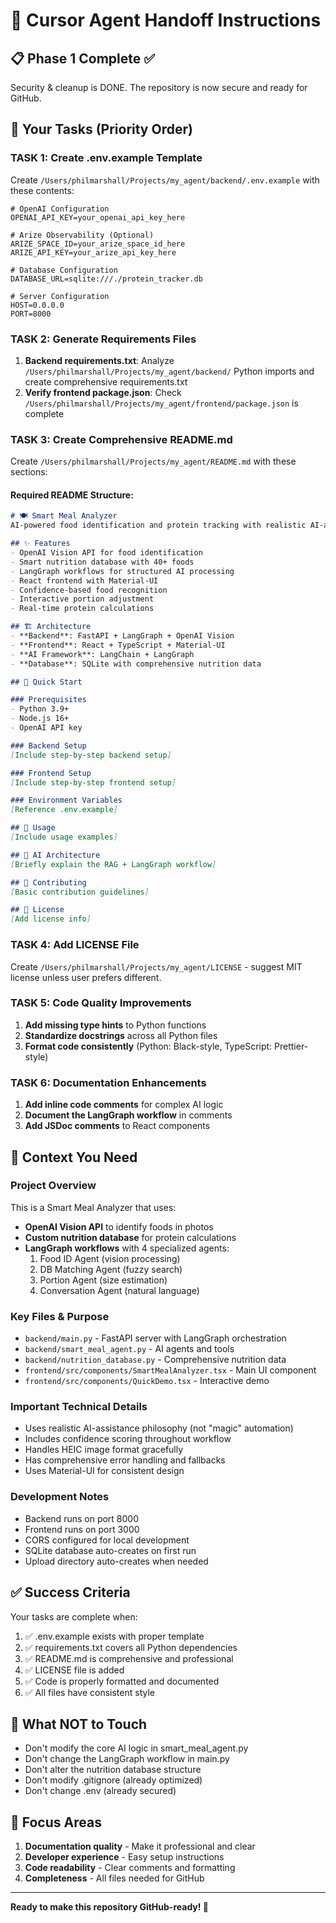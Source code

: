 # 🤖 Cursor Agent Handoff Instructions

## 📋 **Phase 1 Complete ✅**
Security & cleanup is DONE. The repository is now secure and ready for GitHub.

## 🎯 **Your Tasks (Priority Order)**

### **TASK 1: Create .env.example Template**
Create `/Users/philmarshall/Projects/my_agent/backend/.env.example` with these contents:
```
# OpenAI Configuration
OPENAI_API_KEY=your_openai_api_key_here

# Arize Observability (Optional)
ARIZE_SPACE_ID=your_arize_space_id_here  
ARIZE_API_KEY=your_arize_api_key_here

# Database Configuration
DATABASE_URL=sqlite:///./protein_tracker.db

# Server Configuration
HOST=0.0.0.0
PORT=8000
```

### **TASK 2: Generate Requirements Files**
1. **Backend requirements.txt**: Analyze `/Users/philmarshall/Projects/my_agent/backend/` Python imports and create comprehensive requirements.txt
2. **Verify frontend package.json**: Check `/Users/philmarshall/Projects/my_agent/frontend/package.json` is complete

### **TASK 3: Create Comprehensive README.md**
Create `/Users/philmarshall/Projects/my_agent/README.md` with these sections:

#### **Required README Structure:**
```markdown
# 🍽️ Smart Meal Analyzer
AI-powered food identification and protein tracking with realistic AI-assistance

## ✨ Features
- OpenAI Vision API for food identification
- Smart nutrition database with 40+ foods
- LangGraph workflows for structured AI processing
- React frontend with Material-UI
- Confidence-based food recognition
- Interactive portion adjustment
- Real-time protein calculations

## 🏗️ Architecture
- **Backend**: FastAPI + LangGraph + OpenAI Vision
- **Frontend**: React + TypeScript + Material-UI
- **AI Framework**: LangChain + LangGraph
- **Database**: SQLite with comprehensive nutrition data

## 🚀 Quick Start

### Prerequisites
- Python 3.9+
- Node.js 16+
- OpenAI API key

### Backend Setup
[Include step-by-step backend setup]

### Frontend Setup  
[Include step-by-step frontend setup]

### Environment Variables
[Reference .env.example]

## 🎯 Usage
[Include usage examples]

## 🧠 AI Architecture 
[Briefly explain the RAG + LangGraph workflow]

## 🤝 Contributing
[Basic contribution guidelines]

## 📄 License
[Add license info]
```

### **TASK 4: Add LICENSE File**
Create `/Users/philmarshall/Projects/my_agent/LICENSE` - suggest MIT license unless user prefers different.

### **TASK 5: Code Quality Improvements**
1. **Add missing type hints** to Python functions
2. **Standardize docstrings** across all Python files
3. **Format code consistently** (Python: Black-style, TypeScript: Prettier-style)

### **TASK 6: Documentation Enhancements**
1. **Add inline code comments** for complex AI logic
2. **Document the LangGraph workflow** in comments
3. **Add JSDoc comments** to React components

## 🎯 **Context You Need**

### **Project Overview**
This is a Smart Meal Analyzer that uses:
- **OpenAI Vision API** to identify foods in photos
- **Custom nutrition database** for protein calculations  
- **LangGraph workflows** with 4 specialized agents:
  1. Food ID Agent (vision processing)
  2. DB Matching Agent (fuzzy search)  
  3. Portion Agent (size estimation)
  4. Conversation Agent (natural language)

### **Key Files & Purpose**
- `backend/main.py` - FastAPI server with LangGraph orchestration
- `backend/smart_meal_agent.py` - AI agents and tools
- `backend/nutrition_database.py` - Comprehensive nutrition data
- `frontend/src/components/SmartMealAnalyzer.tsx` - Main UI component
- `frontend/src/components/QuickDemo.tsx` - Interactive demo

### **Important Technical Details**
- Uses realistic AI-assistance philosophy (not "magic" automation)
- Includes confidence scoring throughout workflow  
- Handles HEIC image format gracefully
- Has comprehensive error handling and fallbacks
- Uses Material-UI for consistent design

### **Development Notes**
- Backend runs on port 8000
- Frontend runs on port 3000  
- CORS configured for local development
- SQLite database auto-creates on first run
- Upload directory auto-creates when needed

## ✅ **Success Criteria**
Your tasks are complete when:
1. ✅ .env.example exists with proper template
2. ✅ requirements.txt covers all Python dependencies  
3. ✅ README.md is comprehensive and professional
4. ✅ LICENSE file is added
5. ✅ Code is properly formatted and documented
6. ✅ All files have consistent style

## 🚫 **What NOT to Touch**
- Don't modify the core AI logic in smart_meal_agent.py
- Don't change the LangGraph workflow in main.py
- Don't alter the nutrition database structure
- Don't modify .gitignore (already optimized)
- Don't change .env (already secured)

## 🎯 **Focus Areas**
1. **Documentation quality** - Make it professional and clear
2. **Developer experience** - Easy setup instructions
3. **Code readability** - Clear comments and formatting
4. **Completeness** - All files needed for GitHub

---
**Ready to make this repository GitHub-ready! 🚀**